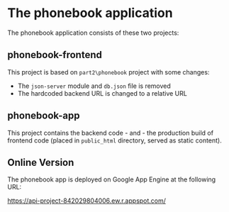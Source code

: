 # The phonebook application

The phonebook application consists of these two projects:

## phonebook-frontend

This project is based on `part2\phonebook` project with some changes:

- The `json-server` module and `db.json` file is removed
- The hardcoded backend URL is changed to a relative URL

## phonebook-app

This project contains the backend code - and - the production build of frontend code (placed in `public_html` directory, served as static content).

## Online Version

The phonebook app is deployed on Google App Engine at the following URL:

https://api-project-842029804006.ew.r.appspot.com/
